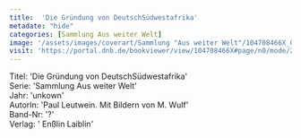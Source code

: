 ```yaml
---
title:  'Die Gründung von DeutschSüdwestafrika'
metadate: "hide"
categories: [Sammlung Aus weiter Welt]
image: '/assets/images/coverart/Sammlung "Aus weiter Welt"/104708466X_00000010.jpg'
visit: 'https://portal.dnb.de/bookviewer/view/104708466X#page/n0/mode/2up'
---
```

Titel: 'Die Gründung von DeutschSüdwestafrika' <br>
Serie: 'Sammlung Aus weiter Welt' <br>
Jahr: 'unkown' <br>
AutorIn: 'Paul Leutwein. Mit Bildern von M. Wulf' <br>
Band-Nr: '?' <br>
Verlag: ' Enßlin  Laiblin'